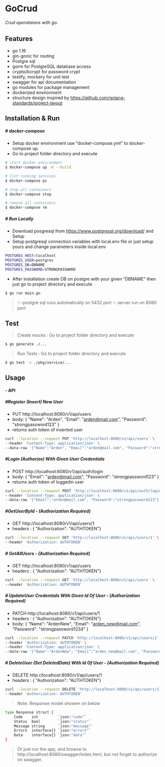 # GoCrud
###### Crud operataions with go.

## Features

- go 1.16
- gin-gonic for routing
- Postgre sql
- gorm for PostgreSQL database access
- crypto/bcrypt for password crypt
- testify, mockery for unit test
- swagger for api documentation
- go modules for package management
- dockerized environment
- structure design inspired by https://github.com/golang-standards/project-layout



## Installation & Run

##### # docker-compose
- Setup docker environment use "docker-compose.yml" to docker-compose up.
- Go to project folder directory and execute
```sh
# start docker environment
$ docker-compose up -d --build

# list running services
$ docker-compose ps

# stop all containers
$ docker-compose stop

# remove all containers
$ docker-compose rm
```

##### # Run Locally

- Download posgresql from https://www.postgresql.org/download/ and Setup
- Setup postgresql connection variables with local.env file or just setup yours and change parameters inside local.env
```sh
POSTGRES_HOST=localhost
POSTGRES_USER=postgres
POSTGRES_DB=DBNAME
POSTGRES_PASSWORD=STRONGPASSWORD
```

- After installation create DB on postgre with your given "DBNAME" then just go to project directory and execute
```sh
$ go run main.go
```

> ✨-postgre sql runs automatically on 5432 port
> ✨ server run on 8080 port

## Test

> Create mocks : Go to project folder directory and execute
```sh
$ go generate ./...
```
> Run Tests :  Go to project folder directory and execute
```sh
$ go test -v ./pkg/service/...
```

## Usage

####  - API

##### #Register (Insert) New User
- PUT http://localhost:8080/v1/api/users
- body:  { "Name": "Arden", "Email": "arden@mail.com", "Password": "strongpassword123" }
- returns auth token of inserted user
```sh
curl --location --request PUT 'http://localhost:8080/v1/api/users' \
--header 'Content-Type: application/json' \
--data-raw '{"Name":"Arden", "Email":"arden@mail.com", "Password":"strongpassword123"}'
```

##### #Login (Authorize) With Given User Credentials
- POST http://localhost:8080/v1/api/auth/login
- body:  { "Email": "arden@mail.com", "Password": "strongpassword123" }
- returns auth token of loggedin user
```sh
curl --location --request POST 'http://localhost:8080/v1/api/auth/login' \
--header 'Content-Type: application/json' \
--data-raw '{"Email":"arden@mail.com", "Password":"strongpassword123"}'
```

##### #GetUserById - (Authorization Required)
- GET http://localhost:8080/v1/api/users/1 
- headers : { "Authorization": "AUTHTOKEN"}
```sh
curl --location --request GET 'http://localhost:8080/v1/api/users/1' \
--header 'Authorization: AUTHTOKEN'
```

##### # GetAllUsers - (Authorization Required)
- GET http://localhost:8080/v1/api/users
- headers : { "Authorization": "AUTHTOKEN"}
```sh
curl --location --request GET 'http://localhost:8080/v1/api/users' \
--header 'Authorization: AUTHTOKEN'
```

##### # UpdateUser Credentials With Given Id Of User - (Authorization Required)
- PATCH http://localhost:8080/v1/api/users/1
- headers : { "Authorization": "AUTHTOKEN"}
- body:  { "Name": "ArdenNew", "Email": "arden_new@mail.com", "Password": "strongpassword1234" }
```sh
curl --location --request PATCH 'http://localhost:8080/v1/api/users/1' \
--header 'Authorization: AUTHTOKEN' \
--header 'Content-Type: application/json' \
--data-raw '{"Name":"ArdenNew", "Email":"arden_new@mail.com", "Password":"strongpassword1234"}'
```

##### # DeleteUser (Set DeletedDate) With Id Of User - (Authorization Required)
- DELETE http://localhost:8080/v1/api/users/1
- headers : { "Authorization": "AUTHTOKEN"}
```sh
curl --location --request DELETE 'http://localhost:8080/v1/api/users/1' \
--header 'Authorization: AUTHTOKEN'
```

>  Note: Response model showen on below
```sh
type Response struct {
	Code    int         `json:"code"`
	Status  bool        `json:"status"`
	Message string      `json:"message"`
	Errors  interface{} `json:"errors"`
	Data    interface{} `json:"data"`
}
```
> Or just run the app, and browse to http://localhost:8080/swagger/index.html, but not forget to authorize on swagger.
